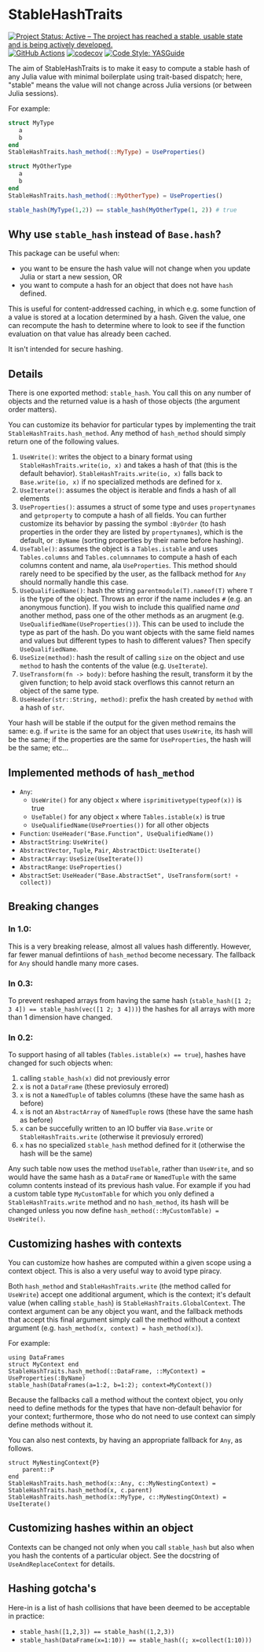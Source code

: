 # StableHashTraits

[![Project Status: Active – The project has reached a stable, usable state and is being actively developed.](https://www.repostatus.org/badges/latest/active.svg)](https://www.repostatus.org/#active)
 [![GitHub Actions](https://github.com/beacon-biosignals/StableHashTraits.jl/workflows/CI/badge.svg)](https://github.com/beacon-biosignals/StableHashTraits.jl/actions/workflows/ci.yml)
 [![codecov](https://codecov.io/gh/beacon-biosignals/StableHashTraits.jl/branch/main/graph/badge.svg?token=4O1YO0GMNM)](https://codecov.io/gh/beacon-biosignals/StableHashTraits.jl)
[![Code Style: YASGuide](https://img.shields.io/badge/code%20style-yas-violet.svg)](https://github.com/jrevels/YASGu)


The aim of StableHashTraits is to make it easy to compute a stable hash of any Julia value
with minimal boilerplate using trait-based dispatch; here, "stable" means the value will not
change across Julia versions (or between Julia sessions).

For example:

```julia
struct MyType
   a
   b
end
StableHashTraits.hash_method(::MyType) = UseProperties()

struct MyOtherType
   a
   b
end
StableHashTraits.hash_method(::MyOtherType) = UseProperties()

stable_hash(MyType(1,2)) == stable_hash(MyOtherType(1, 2)) # true
```

## Why use `stable_hash` instead of `Base.hash`?

This package can be useful when:
- you want to be ensure the hash value will not change when you update Julia or start a new session, OR
- you want to compute a hash for an object that does not have `hash` defined. 

This is useful for content-addressed caching, in which e.g. some function of a value is stored at a location determined by a hash. Given the value, one can recompute the hash to determine where to look to see if the function evaluation on that value has already been cached.

It isn't intended for secure hashing.

## Details

There is one exported method: `stable_hash`. You call this on any number of
objects and the returned value is a hash of those objects (the argument order
matters).

You can customize its behavior for particular types by implementing the trait
`StableHashTraits.hash_method`. Any method of `hash_method` should simply return one of the following values.

1. `UseWrite()`: writes the object to a binary format using `StableHashTraits.write(io, x)`
    and takes a hash of that (this is the default behavior). `StableHashTraits.write(io, x)`
    falls back to `Base.write(io, x)` if no specialized methods are defined for x.
2. `UseIterate()`: assumes the object is iterable and finds a hash of all elements
3. `UseProperties()`: assumes a struct of some type and uses `propertynames` and
    `getproperty` to compute a hash of all fields. You can further customize its behavior by
    passing the symbol `:ByOrder` (to hash properties in the order they are listed by
    `propertynames`), which is the default, or `:ByName` (sorting properties by their name
    before hashing).
4. `UseTable()`: assumes the object is a `Tables.istable` and uses `Tables.columns` and
   `Tables.columnnames` to compute a hash of each columns content and name, ala
   `UseProperties`. This method should rarely need to be specified by the user, as the
   fallback method for `Any` should normally handle this case.
4. `UseQualifiedName()`: hash the string `parentmodule(T).nameof(T)` where `T` is the type
    of the object. Throws an error if the name includes `#` (e.g. an anonymous function). If
    you wish to include this qualified name *and* another method, pass one of the other
    methods as an arugment (e.g. `UseQualifiedName(UseProperties())`). This can be used to
    include the type as part of the hash. Do you want objects with the same field names and
    values but different types to hash to different values? Then specify `UseQualifiedName`.
5. `UseSize(method)`: hash the result of calling `size` on the object and use `method` to
    hash the contents of the value (e.g. `UseIterate`).
6. `UseTransform(fn -> body)`: before hashing the result, transform it by the given
   function; to help avoid stack overflows this cannot return an object of the same type.
7. `UseHeader(str::String, method)`: prefix the hash created by `method` with a hash of
   `str`.

Your hash will be stable if the output for the given method remains the same: e.g. if
`write` is the same for an object that uses `UseWrite`, its hash will be the same; if the
properties are the same for `UseProperties`, the hash will be the same; etc...

## Implemented methods of `hash_method`

- `Any`: 
    - `UseWrite()` for any object `x` where `isprimitivetype(typeof(x))` is true
    - `UseTable()` for any object `x` where `Tables.istable(x)` is true
    - `UseQualifiedName(UseProerties())` for all other objects
- `Function`: `UseHeader("Base.Function", UseQualifiedName())`
- `AbstractString`: `UseWrite()`
- `AbstractVector`, `Tuple`, `Pair`, `AbstractDict`: `UseIterate()`
- `AbstractArray`: `UseSize(UseIterate())`
- `AbstractRange`: `UseProperties()`
- `AbstractSet`: `UseHeader("Base.AbstractSet", UseTransform(sort! ∘ collect))`

## Breaking changes

### In 1.0:

This is a very breaking release, almost all values hash differently. However,
far fewer manual defintiions of `hash_method` become necessary. The fallback
for `Any` should handle many more cases.

### In 0.3:

To prevent reshaped arrays from having the same hash (`stable_hash([1 2; 3 4]) ==
stable_hash(vec([1 2; 3 4]))`) the hashes for all arrays with more than 1 dimension have
changed.

### In 0.2:

To support hasing of all tables (`Tables.istable(x) == true`), hashes have changed for such
objects when:
   1. calling `stable_hash(x)` did not previously error
   1. `x` is not a `DataFrame` (these previosuly errored)
   2. `x` is not a `NamedTuple` of tables columns (these have the same hash as before)
   3. `x` is not an `AbstractArray` of `NamedTuple` rows (these have the same hash as before)
   4. `x` can be succefully written to an IO buffer via `Base.write` or
     `StableHashTraits.write` (otherwise it previosuly errored)
   5. `x` has no specialized `stable_hash` method defined for it (otherwise
   the hash will be the same)

Any such table now uses the method `UseTable`, rather than `UseWrite`, and so would have the
same hash as a `DataFrame` or `NamedTuple` with the same column contents instead of its
previous hash value. For example if you had a custom table type `MyCustomTable` for which
you only defined a `StableHashTraits.write` method and no `hash_method`, its hash will be
changed unless you now define `hash_method(::MyCustomTable) = UseWrite()`.

## Customizing hashes with contexts

You can customize how hashes are computed within a given scope using a context object.
This is also a very useful way to avoid type piracy.

Both `hash_method` and `StableHashTraits.write` (the method called for `UseWrite`) accept
one additional argument, which is the context; it's default value (when calling `stable_hash`) is `StableHashTraits.GlobalContext`. The context argument can be any object
you want, and the fallback methods that accept this final argument simply call the method
without a context argument (e.g. `hash_method(x, context) = hash_method(x)`).

For example:

    using DataFrames
    struct MyContext end
    StableHashTraits.hash_method(::DataFrame, ::MyContext) = UseProperties(:ByName)
    stable_hash(DataFrames(a=1:2, b=1:2); context=MyContext())

Because the fallbacks call a method without the context object, you only need to define
methods for the types that have non-default behavior for your context; furthermore, those
who do not need to use context can simply define methods without it.

You can also nest contexts, by having an appropriate fallback for `Any`, as follows.

    struct MyNestingContext{P}
        parent::P
    end
    StableHashTraits.hash_method(x::Any, c::MyNestingContext) = StableHashTraits.hash_method(x, c.parent)
    StableHashTraits.hash_method(x::MyType, c::MyNestingCOntext) = UseIterate()

## Customizing hashes within an object

Contexts can be changed not only when you call `stable_hash` but also when you 
hash the contents of a particular object. See the docstring of `UseAndReplaceContext`
for details. 

## Hashing gotcha's

Here-in is a list of hash collisions that have been deemed to be acceptable in practice:

- `stable_hash([1,2,3]) == stable_hash((1,2,3))`
- `stable_hash(DataFrame(x=1:10)) == stable_hash((; x=collect(1:10)))`
